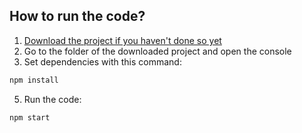 ## How to run the code?
1. <a href="#:r7e:--label">Download the project if you haven't done so yet</a>
2. Go to the folder of the downloaded project and open the console
3. Set dependencies with this command:
```txt
npm install
```
5. Run the code:
```txt
npm start
```
